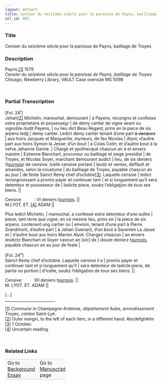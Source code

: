 ```yaml
---  
layout: default  
title: Censier du seizième siècle pour la paroisse de Payns, bailliage de Troyes  
utl_id: 465
---
```


### Title

Censier du seizième siècle pour la paroisse de Payns, bailliage de Troyes

### Description

<p>Payns,<a href="#_ftn1" name="_ftnref1" title="" id="_ftnref1">[1]</a> 1579<br /><em>Censier du seizième siècle pour la paroisse de Payns, bailliage de Troyes</em><br />
Chicago, Newberry Library, VAULT Case oversize MS 5098</p>
<p> </p>


### Partial Transcription

<p>[Fol. 24<sup>r</sup>]<br />
Jehan<a href="#_ftn2" name="_ftnref2" title="" id="_ftnref2">[2]</a> Michelin, mareschal, demourant | à Payens, recongnu et confesse estre proprietaire et possesse<u>u</u>r | de demy cartier de vigne seant ou vignoble dudit Payens, | ou lieu dict Beau Regard, prins en la piece de six arpens led<u>it</u> | demy cartier. Ledict demy cartier tenant d’une part <s>à Jacques</s> | aux hoirs Jacques et Marguerite, myneurs, de feu Nicolas | Alyot; d’aultre part aux hoirs Symon la Jesse; d’un bout | à Colas Colin; et d’aultre bout à la vefve Jehanne Ganne. | Chargé et ypothecqué chascun an à et envers maistre | Estienne Blanchart, procureur ou bailliage et siege presidial | de Troyes, et Nicolas Soyer, marchant demourant audict | lieu, de six deniers \t<u>ournois</u>/ de censive. Icelle censive portant | laudz et ventes, deffault et amandes, selon la coustume | du bailliage de Troyes, payable chascun an au jour | de feste Sainct Remy chef d’octobre<a href="#_ftn3" name="_ftnref3" title="" id="_ftnref3">[3]</a>. Laquelle censive | ledict recongnoissant a promis payer et continuer tant | et si longuement qu’il sera detenteur et possesseur de | ladicte piece, soubz l’obliga<u>ti</u>on de tous ses biens. ||</p>
<p>Censive           : VI deniers t<u>ournois</u>. ||<br />
M.LYOT. ET. <a href="#_ftn4" name="_ftnref4" title="" id="_ftnref4">[4]</a> ADAM ||</p>
<p>Plus ledict Michelin, | mareschal, a confessé estre detenteur d’une aultre | piece, tant terre que vigne, en ce mesme lieu, prins en | la piece de six arpens, contenant ung cartier ou | environ, tenant d’une part à Pierre Grandmont, d’aultre part | à Jehan Guenard, d’un bout à Savenien La Jasse et | d’aultre bout aux hoirs Marion Alyot. Chargez chascun | an envers lesdictz Blanchart et Soyer cascun an [<em>sic</em>] de | douze denierz t<u>ournois</u>, payable chascun an au jour de feste |</p>
<p>[Fol. 24<sup>v</sup>]<br />
Sainct Remy chef d’octobre. Laquelle censive il a | promis payer et continuer tant et si longuement qu’il | sera detenteur de ladicte piece, de partie ou portion | d’icelle, soubz l’obligation de tous ses biens. ||</p>
<p>Censive:          XII deniers t<u>ournois</u>. ||<br />
M. LYOT. ET. ADAM ||</p>
<p>[…]</p>
<div>
<hr align="left" size="1" width="33%" /><div id="ftn1"><a href="#_ftnref1" name="_ftn1" title="" id="_ftn1">[1]</a> <em>Commune</em> in Champagne-Ardenne, <em>département </em>Aube, <em>arrondissement</em> Troyes, <em>canton</em> Saint-Lyé.</div>
<div id="ftn2"><a href="#_ftnref2" name="_ftn2" title="" id="_ftn2">[2]</a> Outer margin, to the left of each item, in a different hand: Abcdefghiklm</div>
<div id="ftn3"><a href="#_ftnref3" name="_ftn3" title="" id="_ftn3">[3]</a> 1 October.</div>
<div id="ftn4"><a href="#_ftnref4" name="_ftn4" title="" id="_ftn4">[4]</a> Uncertain reading.
<p> </p>
</div>
</div>


### Related Links

<table border="0.5" cellpadding="1" cellspacing="1" style="width: 200px; background-color:#F8F8F8;">
    <tbody style="border-color:#ccc">
        <tr style="border-color:#ccc">
            <td>Go to <a href="https://centerfordigitalhumanities.github.io/Newberry-French-paleography/_background_essay/465" target="_blank">Background Essay</a></td>
            <td>Go to <a href="https://centerfordigitalhumanities.github.io/Newberry-French-paleography/www/record.html?id=465" target="_blank">Manuscript</a> page</td>
        </tr>
    </tbody>
</table>